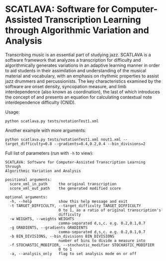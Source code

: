 SCATLAVA: Software for Computer-Assisted Transcription Learning through Algorithmic Variation and Analysis
===================

Transcribing music is an essential part of studying jazz. SCATLAVA is a software framework that analyzes a transcription for difficulty and algorithmically generates variations in an adaptive learning manner in order to aid students in their assimilation and understanding of the musical material and vocabulary, with an emphasis on rhythmic properties to assist jazz drummers and percussionists. The key characteristics examined by the software are onset density, syncopation measure, and limb interdependence (also known as coordination), the last of which introduces the concept of and presents an equation for calculating contextual note interdependence difficulty (CNID).


Usage:

    python scatlava.py tests/notationTest1.xml


Another example with more arguments:

    python scatlava.py tests/notationTest1.xml nout1.xml --target_difficulty=0.8 --gradients=0.4,0.2,0.4 --bin_divisions=2

Full list of parameters (run with `-h` to view):

    SCATLAVA: Software for Computer-Assisted Transcription Learning through
    Algorithmic Variation and Analysis

    positional arguments:
      score_xml_in_path     the original transcription
      score_xml_out_path    the generated modified score

    optional arguments:
      -h, --help            show this help message and exit
      -t TARGET_DIFFICULTY, --target_difficulty TARGET_DIFFICULTY
                            0 to 1, as a ratio of original transcription's
                            difficulty
      -w WEIGHTS, --weights WEIGHTS
                            comma-separated d,s,c. e.g. 0.2,0.1,0.7
      -g GRADIENTS, --gradients GRADIENTS
                            comma-separated d,s,c. e.g. 0.2,0.1,0.7
      -b BIN_DIVISIONS, --bin_divisions BIN_DIVISIONS
                            number of bins to divide a measure into
      -f STOCHASTIC_MODIFIER, --stochastic_modifier STOCHASTIC_MODIFIER
                            0 to 1
      -a, --analysis_only   flag to set analysis mode on or off